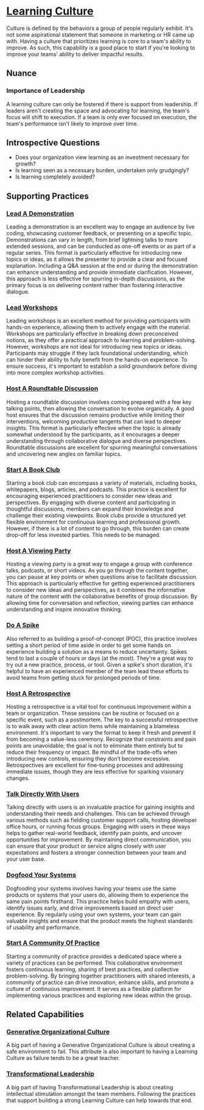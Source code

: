 # [Learning Culture](https://dora.dev/devops-capabilities/cultural/learning-culture/)

Culture is defined by the behaviors a group of people regularly exhibit.
It's not some aspirational statement that someone in marketing or HR came up with.
Having a culture that prioritizes learning is core to a team's ability to improve.
As such, this capability is a good place to start if you're looking to improve your teams' ability to deliver impactful results.

## Nuance

### Importance of Leadership

A learning culture can only be fostered if there is support from leadership.
If leaders aren't creating the space and advocating for learning, the team's focus will shift to execution.
If a team is only ever focused on execution, the team's performance isn't likely to improve over time.

## Introspective Questions

- Does your organization view learning as an investment necessary for growth?
- Is learning seen as a necessary burden, undertaken only grudgingly?
- Is learning completely avoided?

<!--
## Resources
TODO: insert a list of resources that explore this capability. For each item, give a brief summary of the resource.
-->

## Supporting Practices

### [Lead A Demonstration](/practices/lead-a-demonstration.md)

Leading a demonstration is an excellent way to engage an audience by live coding, showcasing customer feedback, or presenting on a specific topic. Demonstrations can vary in length, from brief lightning talks to more extended sessions, and can be conducted as one-off events or as part of a regular series. This format is particularly effective for introducing new topics or ideas, as it allows the presenter to provide a clear and focused explanation. Including a Q&A session at the end or during the demonstration can enhance understanding and provide immediate clarification. However, this approach is less effective for spurring in-depth discussions, as the primary focus is on delivering content rather than fostering interactive dialogue.

### [Lead Workshops](/practices/lead-workshops.md)

Leading workshops is an excellent method for providing participants with hands-on experience, allowing them to actively engage with the material. Workshops are particularly effective in breaking down preconceived notions, as they offer a practical approach to learning and problem-solving. However, workshops are not ideal for introducing new topics or ideas. Participants may struggle if they lack foundational understanding, which can hinder their ability to fully benefit from the hands-on experience. To ensure success, it's important to establish a solid groundwork before diving into more complex workshop activities.

### [Host A Roundtable Discussion](/practices/host-a-roundtable-discussion.md)

Hosting a roundtable discussion involves coming prepared with a few key talking points, then allowing the conversation to evolve organically. A good host ensures that the discussion remains productive while limiting their interventions, welcoming productive tangents that can lead to deeper insights. This format is particularly effective when the topic is already somewhat understood by the participants, as it encourages a deeper understanding through collaborative dialogue and diverse perspectives. Roundtable discussions are excellent for spurring meaningful conversations and uncovering new angles on familiar topics.

### [Start A Book Club](/practices/start-a-book-club.md)

Starting a book club can encompass a variety of materials, including books, whitepapers, blogs, articles, and podcasts. This practice is excellent for encouraging experienced practitioners to consider new ideas and perspectives. By engaging with diverse content and participating in thoughtful discussions, members can expand their knowledge and challenge their existing viewpoints. Book clubs provide a structured yet flexible environment for continuous learning and professional growth. However, if there is a lot of content to go through, this burden can create drop-off for less invested parties. This needs to be managed.

### [Host A Viewing Party](/practices/host-a-viewing-party.md)

Hosting a viewing party is a great way to engage a group with conference talks, podcasts, or short videos. As you go through the content together, you can pause at key points or when questions arise to facilitate discussion. This approach is particularly effective for getting experienced practitioners to consider new ideas and perspectives, as it combines the informative nature of the content with the collaborative benefits of group discussion. By allowing time for conversation and reflection, viewing parties can enhance understanding and inspire innovative thinking.

### [Do A Spike](/practices/do-a-spike.md)

Also referred to as building a proof-of-concept (POC), this practice involves setting a short period of time aside in order to get some hands on experience building a solution as a means to reduce uncertainty. Spikes tend to last a couple of hours or days (at the most). They're a great way to try out a new practice, process, or tool. Given a spike's short duration, it's helpful to have an experienced member of the team lead these efforts to avoid teams from getting stuck for prolonged periods of time.

### [Host A Retrospective](/practices/host-a-retrospective.md)

Hosting a retrospective is a vital tool for continuous improvement within a team or organization. These sessions can be routine or focused on a specific event, such as a postmortem. The key to a successful retrospective is to walk away with clear action items while maintaining a blameless environment. It's important to vary the format to keep it fresh and prevent it from becoming a value-less ceremony. Recognize that constraints and pain points are unavoidable; the goal is not to eliminate them entirely but to reduce their frequency or impact. Be mindful of the trade-offs when introducing new controls, ensuring they don’t become excessive. Retrospectives are excellent for fine-tuning processes and addressing immediate issues, though they are less effective for sparking visionary changes.

### [Talk Directly With Users](/practices/talk-directly-with-users.md)

Talking directly with users is an invaluable practice for gaining insights and understanding their needs and challenges. This can be achieved through various methods such as fielding customer support calls, hosting developer office hours, or running focus groups. Engaging with users in these ways helps to gather real-world feedback, identify pain points, and uncover opportunities for improvement. By maintaining direct communication, you can ensure that your product or service aligns closely with user expectations and fosters a stronger connection between your team and your user base.

### [Dogfood Your Systems](/practices/dogfood-your-systems.md)

Dogfooding your systems involves having your teams use the same products or systems that your users do, allowing them to experience the same pain points firsthand. This practice helps build empathy with users, identify issues early, and drive improvements based on direct user experience. By regularly using your own systems, your team can gain valuable insights and ensure that the product meets the highest standards of usability and performance.

### [Start A Community Of Practice](/practices/start-a-community-of-practice.md)

Starting a community of practice provides a dedicated space where a variety of practices can be performed. This collaborative environment fosters continuous learning, sharing of best practices, and collective problem-solving. By bringing together practitioners with shared interests, a community of practice can drive innovation, enhance skills, and promote a culture of continuous improvement. It serves as a flexible platform for implementing various practices and exploring new ideas within the group.

## Related Capabilities

### [Generative Organizational Culture](/capabilities/culture/generative-organizational-culture.md)

A big part of having a Generative Organizational Culture is about creating a safe environment to fail. This attribute is also important to having a Learning Culture as failure tends to be a great teacher.

### [Transformational Leadership](/capabilities/culture/transformational-leadership.md)

A big part of having Transformational Leadership is about creating intellectual stimulation amongst the team members. Following the practices that support building a strong Learning Culture can help towards that end.
